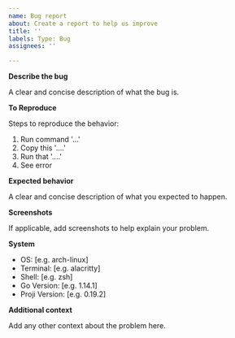```yaml
---
name: Bug report
about: Create a report to help us improve
title: ''
labels: Type: Bug
assignees: ''

---
```


**Describe the bug**

A clear and concise description of what the bug is.

**To Reproduce**

Steps to reproduce the behavior:
1.   Run command '...'
2.   Copy this '....'
3.   Run that '....'
4.   See error

**Expected behavior**

A clear and concise description of what you expected to happen.

**Screenshots**

If applicable, add screenshots to help explain your problem.

**System**

-   OS: [e.g. arch-linux]
-   Terminal: [e.g. alacritty]
-   Shell: [e.g. zsh]
-   Go Version: [e.g. 1.14.1]
-   Proji Version: [e.g. 0.19.2]

**Additional context**

Add any other context about the problem here.
